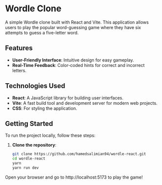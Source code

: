 # Wordle Clone

A simple Wordle clone built with React and Vite. This application allows users to play the popular word-guessing game where they have six attempts to guess a five-letter word.

## Features

- **User-Friendly Interface**: Intuitive design for easy gameplay.
- **Real-Time Feedback**: Color-coded hints for correct and incorrect letters.

## Technologies Used

- **React**: A JavaScript library for building user interfaces.
- **Vite**: A fast build tool and development server for modern web projects.
- **CSS**: For styling the application.

## Getting Started

To run the project locally, follow these steps:

1. **Clone the repository**:
   ```bash
   git clone https://github.com/hamedsalimian94/wordle-react.git
   cd wordle-react
   yarn
   yarn run dev
   ```

Open your browser and go to http://localhost:5173 to play the game!
